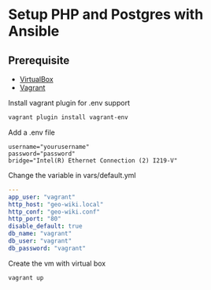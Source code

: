 # Setup PHP and Postgres with Ansible

## Prerequisite

- [VirtualBox](https://www.virtualbox.org/) 
- [Vagrant](https://www.vagrantup.com/)



Install vagrant plugin for .env support

```bash
vagrant plugin install vagrant-env
```

Add a .env file

```env
username="yourusername"
password="password"
bridge="Intel(R) Ethernet Connection (2) I219-V"
```

Change the variable in vars/default.yml

```yml
---
app_user: "vagrant"
http_host: "geo-wiki.local"
http_conf: "geo-wiki.conf"
http_port: "80"
disable_default: true
db_name: "vagrant"
db_user: "vagrant"
db_password: "vagrant"
```

Create the vm with virtual box

```bash
vagrant up
```
